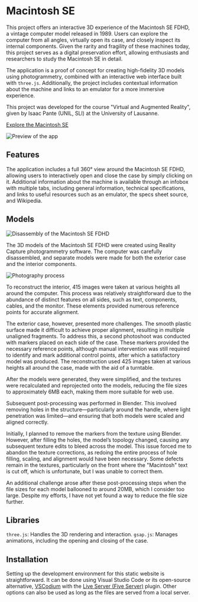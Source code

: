 # Macintosh SE
This project offers an interactive 3D experience of the Macintosh SE FDHD, a vintage computer model released in 1989. Users can explore the computer from all angles, virtually open its case, and closely inspect its internal components. Given the rarity and fragility of these machines today, this project serves as a digital preservation effort, allowing enthusiasts and researchers to study the Macintosh SE in detail.

The application is a proof of concept for creating high-fidelity 3D models using photogrammetry, combined with an interactive web interface built with `three.js`. Additionally, the project includes contextual information about the machine and links to an emulator for a more immersive experience.

This project was developed for the course "Virtual and Augmented Reality", given by Isaac Pante (UNIL, SLI) at the University of Lausanne.

[Explore the Macintosh SE](https://florian-rieder.github.io/macintosh-se/)

![Preview of the app](https://github.com/user-attachments/assets/d812118e-1c74-4ebc-9ab4-6c4ed6f79c55)

## Features
The application includes a full 360° view around the Macintosh SE FDHD, allowing users to interactively open and close the case by simply clicking on it. Additional information about the machine is available through an infobox with multiple tabs, including general information, technical specifications, and links to useful resources such as an emulator, the specs sheet source, and Wikipedia.

## Models
![Disassembly of the Macintosh SE FDHD](https://github.com/user-attachments/assets/a2a96373-e7a5-4bf4-87b0-5fb1fa182213)

The 3D models of the Macintosh SE FDHD were created using Reality Capture photogrammetry software. The computer was carefully disassembled, and separate models were made for both the exterior case and the interior components.

![Photography process](https://github.com/user-attachments/assets/33e9099b-4ad7-4a8b-abe2-329131470343)


To reconstruct the interior, 415 images were taken at various heights all around the computer. This process was relatively straightforward due to the abundance of distinct features on all sides, such as text, components, cables, and the monitor. These elements provided numerous reference points for accurate alignment.

The exterior case, however, presented more challenges. The smooth plastic surface made it difficult to achieve proper alignment, resulting in multiple unaligned fragments. To address this, a second photoshoot was conducted with markers placed on each side of the case. These markers provided the necessary reference points, although manual intervention was still required to identify and mark additional control points, after which a satisfactory model was produced. The reconstruction used 425 images taken at various heights all around the case, made with the aid of a turntable.

After the models were generated, they were simplified, and the textures were recalculated and reprojected onto the models, reducing the file sizes to approximately 6MB each, making them more suitable for web use.

Subsequent post-processing was performed in Blender. This involved removing holes in the structure—particularly around the handle, where light penetration was limited—and ensuring that both models were scaled and aligned correctly.

Initially, I planned to remove the markers from the texture using Blender. However, after filling the holes, the model’s topology changed, causing any subsequent texture edits to bleed across the model. This issue forced me to abandon the texture corrections, as redoing the entire process of hole filling, scaling, and alignment would have been necessary. Some defects remain in the textures, particularly on the front where the "Macintosh" text is cut off, which is unfortunate, but I was unable to correct them.

An additional challenge arose after these post-processing steps when the file sizes for each model ballooned to around 20MB, which I consider too large. Despite my efforts, I have not yet found a way to reduce the file size further.

## Libraries
`three.js`: Handles the 3D rendering and interaction.
`gsap.js`: Manages animations, including the opening and closing of the case.

## Installation
Setting up the development environment for this static website is straightforward. It can be done using Visual Studio Code or its open-source alternative, [VSCodium](https://vscodium.com/) with the [Live Server (Five Server)](https://open-vsx.org/extension/glenn2223/live-sass) plugin.
Other options can also be used as long as the files are served from a local server.
